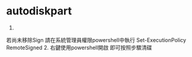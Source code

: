 # autodiskpart
1.
若尚未移除Sign
請在系統管理員權限powershell中執行
Set-ExecutionPolicy RemoteSigned
2.
右鍵使用powershell開啟
即可按照步驟清碟
